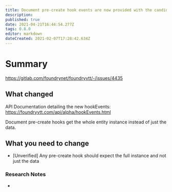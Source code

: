 ```yaml
---
title: Document pre-create hook events are now provided with the candidate Document instance instead of merely the raw data object provided for the creation.
description: 
published: true
date: 2021-04-21T16:44:54.277Z
tags: 0.8.0
editor: markdown
dateCreated: 2021-02-07T17:28:42.634Z
---
```


# Summary
https://gitlab.com/foundrynet/foundryvtt/-/issues/4435

## What changed
API Documentation detailing the new hookEvents: https://foundryvtt.com/api/alpha/hookEvents.html

Document pre-create hooks get the whole entity instance instead of just the data.

## What you need to change

- [Unverified] Any pre-create hook should expect the full instance and not just the data

### Research Notes

- 